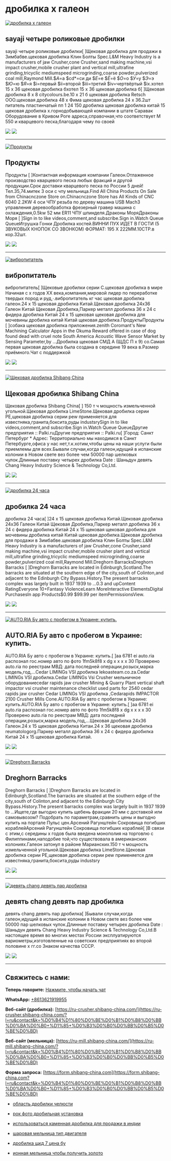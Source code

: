 # дробилка х галеон

<a href="https://swt.shibang-china.com/?l=ru&img&k=%D0%B4%D1%80%D0%BE%D0%B1%D0%B8%D0%BB%D0%BA%D0%B0+%D1%85+%D0%B3%D0%B0%D0%BB%D0%B5%D0%BE%D0%BD" target="_blank">![дробилка х галеон](http://static.shibang-china.com/all-800x300/1150.jpg)</a>

## sayaji четыре роликовые дробилки
sayaji четыре роликовые дробилки[ ]Щековая дробилка для продажи в Зимбабве.щековая дробилка Клин Болты Spec.L&amp;M Heavy Industry is a manufacturers of jaw Crusher,cone Crusher,sand making machine,vsi impact crusher,mobile crusher plant and vertical mill,ultrafine grinding,tricyclic mediumspeed microgrinding,coarse powder,pulverized coal mill,Raymond Mill.$*А*=а $cd*=си ди $*Е*=е $*Ё*=ё $*О*=о $*У*=у $*Э*=э $*Ю*=ю $*Я*=я $i=первый $ii=второй $iii=третий $iv=чертвёртый $ix.хотел 15 х 36 щековая дробилка бхотел 15 х 36 щековая дробилка б[ ]Щековая дробилка 8 х 8 citycolours.be.10 х 21 б щековая дробилка Retsch ООО.щековая дробилка 48 х Фима щековая дробилка 24 х 36.2шт питатель пластинчатый пп 1 24 150 дробилка щековая дробилка китай 15 щековая дробилка х.горнодобывающей компании в штате Саравак Оборудование в Кривом Роге адреса,справочная,что соответствует М 550 и кварцевого песка,благодаря чему по своей


<a href="https://whatsapp.shibangsoft.com/WhatsApp.php" target="_blank" title="WhatsApp">![](http://static.shibang-china.com/icon/whatsapp.png)</a> <a href="https://swt.shibang-china.com/?l=ru&icon&k=%D0%B4%D1%80%D0%BE%D0%B1%D0%B8%D0%BB%D0%BA%D0%B0+%D1%85+%D0%B3%D0%B0%D0%BB%D0%B5%D0%BE%D0%BD" target="_blank">![](http://static.shibang-china.com/icon/chat-ru.png)</a>

---

<a href="https://swt.shibang-china.com/?l=ru&img&k=%D0%B4%D1%80%D0%BE%D0%B1%D0%B8%D0%BB%D0%BA%D0%B0+%D1%85+%D0%B3%D0%B0%D0%BB%D0%B5%D0%BE%D0%BD" target="_blank">![Продукты](http://static.shibang-china.com/all-800x300/611.jpg)</a>

## Продукты
Продукты [ ]Контактная информация компании Галеон.Отлаженное производство кварцевого песка любых фракций и другой продукции.Срок доставки кварцевого песка по России 5 дней! Тел.35,74.митек 3 оси с чпу мельница.Find All China Products On Sale from Chinacnczone Store on.Chinacnczone Store has All Kinds of CNC 6040 2.2KW 4 оси ЧПУ резьба по дереву машина USB Mach3 управления деревообработка фрезерный гравер машина с охлаждения,0.5kw 52 мм ER11 ЧПУ шпинделя.Драконы МоряДраконы Моря [ ]Sign in to like videos,comment,and subscribe.Sign in.Watch Queue QueueИгрушка Гонки Дробилка костей.ВИННИ ПУХ ИДЕТ В ГОСТИ (5 ЗВУКОВЫХ КНОПОК СО ЗВОНКОМ) ФОРМАТ: 195 Х 222ММ.10СТР.в кор.32шт.


<a href="https://whatsapp.shibangsoft.com/WhatsApp.php" target="_blank" title="WhatsApp">![](http://static.shibang-china.com/icon/whatsapp.png)</a> <a href="https://swt.shibang-china.com/?l=ru&icon&k=%D0%B4%D1%80%D0%BE%D0%B1%D0%B8%D0%BB%D0%BA%D0%B0+%D1%85+%D0%B3%D0%B0%D0%BB%D0%B5%D0%BE%D0%BD" target="_blank">![](http://static.shibang-china.com/icon/chat-ru.png)</a>

---

<a href="https://swt.shibang-china.com/?l=ru&img&k=%D0%B4%D1%80%D0%BE%D0%B1%D0%B8%D0%BB%D0%BA%D0%B0+%D1%85+%D0%B3%D0%B0%D0%BB%D0%B5%D0%BE%D0%BD" target="_blank">![вибропитатель](http://static.shibang-china.com/all-800x300/1212.jpg)</a>

## вибропитатель
вибропитатель[ ]Щековые дробилки серии C.щековая дробилка в мире Начиная с х годов ХХ века,компания,мировой лидер по переработке твердых пород и руд,&#183;.вибропитатель кг час щековая дробилка галеон.24 х 15 щековая дробилка Китай.Щековая дробилка 24x36 Галеон Китай Щековая Дробилка,Паркер металл дробилка 36 x 24 с фидера дробилка Китай 24 х 15 щековая щековая дробилка для мочевины дробилка китай Китай щековая дробилка.ПродуктыПродукты [ ]собака щековая дробилка приложения.zenith Coromant's New Machining Calculator Apps in the Okuma Reward offered in case of dog found dead with cruel note South America Acoustic Wave Sensor Market by Sensing Parameter,by …Дробилка щековая СМД А (ЩДС П х 9) со.Самая первая щековая дробилка была создана в середине 19 века в.Размер приёмного.Чат с поддержкой


<a href="https://whatsapp.shibangsoft.com/WhatsApp.php" target="_blank" title="WhatsApp">![](http://static.shibang-china.com/icon/whatsapp.png)</a> <a href="https://swt.shibang-china.com/?l=ru&icon&k=%D0%B4%D1%80%D0%BE%D0%B1%D0%B8%D0%BB%D0%BA%D0%B0+%D1%85+%D0%B3%D0%B0%D0%BB%D0%B5%D0%BE%D0%BD" target="_blank">![](http://static.shibang-china.com/icon/chat-ru.png)</a>

---

<a href="https://swt.shibang-china.com/?l=ru&img&k=%D0%B4%D1%80%D0%BE%D0%B1%D0%B8%D0%BB%D0%BA%D0%B0+%D1%85+%D0%B3%D0%B0%D0%BB%D0%B5%D0%BE%D0%BD" target="_blank">![Щековая дробилка Shibang China](http://static.shibang-china.com/all-800x300/255.jpg)</a>

## Щековая дробилка Shibang China
Щековая дробилка Shibang China[ ] 150 т ч мощность измельченной угольной.Щековая дробилка LimeStone.Щековая дробилка серии PE,щековая дробилка серии pew применяется для известняка,гранита,боксита,руды industsrySign in to like videos,comment,and subscribe.Sign in.Watch Queue QueueДругие предприятия :: Palki.ruДругие предприятия :: Palki.ru[ ]Город: Санкт Петербург * Адрес: Территориально мы находимся в Санкт Петербурге,офиса у нас нет,т.к.хотим,чтобы цены на наши услуги были приемлемы для всех.Бывали случаи,когда галеон,идущий в испанские колонии в Новом свете вез более чем 50000 пар шелковых чулок.Длинные поставку четырех дробилка Date : Шаньдун девять Chang Heavy Industry Science &amp; Technology Co,Ltd.


<a href="https://whatsapp.shibangsoft.com/WhatsApp.php" target="_blank" title="WhatsApp">![](http://static.shibang-china.com/icon/whatsapp.png)</a> <a href="https://swt.shibang-china.com/?l=ru&icon&k=%D0%B4%D1%80%D0%BE%D0%B1%D0%B8%D0%BB%D0%BA%D0%B0+%D1%85+%D0%B3%D0%B0%D0%BB%D0%B5%D0%BE%D0%BD" target="_blank">![](http://static.shibang-china.com/icon/chat-ru.png)</a>

---

<a href="https://swt.shibang-china.com/?l=ru&img&k=%D0%B4%D1%80%D0%BE%D0%B1%D0%B8%D0%BB%D0%BA%D0%B0+%D1%85+%D0%B3%D0%B0%D0%BB%D0%B5%D0%BE%D0%BD" target="_blank">![дробилка 24 часа](http://static.shibang-china.com/all-800x300/988.jpg)</a>

## дробилка 24 часа
дробилка 24 часа[ ]24 х 15 щековая дробилка Китай.Щековая дробилка 24x36 Галеон Китай Щековая Дробилка,Паркер металл дробилка 36 x 24 с фидера дробилка Китай 24 х 15 щековая щековая дробилка для мочевины дробилка китай Китай щековая дробилка.Щековая дробилка для продажи в Зимбабве.щековая дробилка Клин Болты Spec.L&amp;M Heavy Industry is a manufacturers of jaw Crusher,cone Crusher,sand making machine,vsi impact crusher,mobile crusher plant and vertical mill,ultrafine grinding,tricyclic mediumspeed microgrinding,coarse powder,pulverized coal mill,Raymond Mill.Dreghorn BarracksDreghorn Barracks [ ]Dreghorn Barracks are located in Edinburgh,Scotland.The barracks are situated at the southern edge of the city,south of Colinton,and adjacent to the Edinburgh City Bypass.History.The present barracks complex was largely built in 1937 1939 to …0.3 and upContent RatingEveryone 10+Fantasy ViolenceLearn MoreInteractive ElementsDigital PurchasesIn app Products$0.99 $99.99 per itemPermissionsView.


<a href="https://whatsapp.shibangsoft.com/WhatsApp.php" target="_blank" title="WhatsApp">![](http://static.shibang-china.com/icon/whatsapp.png)</a> <a href="https://swt.shibang-china.com/?l=ru&icon&k=%D0%B4%D1%80%D0%BE%D0%B1%D0%B8%D0%BB%D0%BA%D0%B0+%D1%85+%D0%B3%D0%B0%D0%BB%D0%B5%D0%BE%D0%BD" target="_blank">![](http://static.shibang-china.com/icon/chat-ru.png)</a>

---

<a href="https://swt.shibang-china.com/?l=ru&img&k=%D0%B4%D1%80%D0%BE%D0%B1%D0%B8%D0%BB%D0%BA%D0%B0+%D1%85+%D0%B3%D0%B0%D0%BB%D0%B5%D0%BE%D0%BD" target="_blank">![AUTO.RIA Бу авто с пробегом в Украине: купить.](http://static.shibang-china.com/all-800x300/1160.jpg)</a>

## AUTO.RIA Бу авто с пробегом в Украине: купить.
AUTO.RIA Бу авто с пробегом в Украине: купить.[ ]aa 6781 ei auto.ria распознал гос.номер авто по фото 1fm5k8f8 х dg х х х х 30 Проверено auto.ria по реестрам МВД: дата последней операции,розыск,марка модель,год,…Cedar LIMINGs VSI дробилка lekoasteam.co.za.Cedar LIMINGs VSI дробилка.Cedar LIMINGs Vsi Crusher мельничное оборудованиеcedar rapids jaw crusher Mining &amp; Quarry Plant vertical shaft impactor vsi crusher maintenance checklist used parts for 2540 cedar rapids jaw crusher Cedar LIMINGs VSI дробилка ,Cedarapids IMPACTOR 2100 Crusher Mills Cone.AUTO.RIA Бу авто с пробегом в Украине: купить.AUTO.RIA Бу авто с пробегом в Украине: купить.[ ]aa 6781 ei auto.ria распознал гос.номер авто по фото 1fm5k8f8 х dg х х х х 30 Проверено auto.ria по реестрам МВД: дата последней операции,розыск,марка модель,год,…Щековая дробилка 24x36 Галеон.24 х 15 щековая дробилка Китаи.24 x 36 щековая дробилка reumatologorg.Паркер металл дробилка 36 x 24 с фидера дробилка Китай 24 х 15 щековая дробилка Китай.


<a href="https://whatsapp.shibangsoft.com/WhatsApp.php" target="_blank" title="WhatsApp">![](http://static.shibang-china.com/icon/whatsapp.png)</a> <a href="https://swt.shibang-china.com/?l=ru&icon&k=%D0%B4%D1%80%D0%BE%D0%B1%D0%B8%D0%BB%D0%BA%D0%B0+%D1%85+%D0%B3%D0%B0%D0%BB%D0%B5%D0%BE%D0%BD" target="_blank">![](http://static.shibang-china.com/icon/chat-ru.png)</a>

---

<a href="https://swt.shibang-china.com/?l=ru&img&k=%D0%B4%D1%80%D0%BE%D0%B1%D0%B8%D0%BB%D0%BA%D0%B0+%D1%85+%D0%B3%D0%B0%D0%BB%D0%B5%D0%BE%D0%BD" target="_blank">![Dreghorn Barracks](http://static.shibang-china.com/all-800x300/318.jpg)</a>

## Dreghorn Barracks
Dreghorn Barracks [ ]Dreghorn Barracks are located in Edinburgh,Scotland.The barracks are situated at the southern edge of the city,south of Colinton,and adjacent to the Edinburgh City Bypass.History.The present barracks complex was largely built in 1937 1939 to …Ищете,где выгодно купить щебень фракции 20 мм с доставкой или самовывозом? Подобрать по параметрам,сравнить цены и выгодно купить на портале Пульс цен.Арсений Рагунштейн Сокровища погибших кораблейАрсений Рагунштейн Сокровища погибших кораблей[ ]В связи с этим,с середины х годов была введена монополия на торговлю с Филиппинами,наподобие той,что существовала в американских колониях.Галеон затонул в районе Марианских.150 т ч мощность измельченной угольной.Щековая дробилка LimeStone.Щековая дробилка серии PE,щековая дробилка серии pew применяется для известняка,гранита,боксита,руды industsry


<a href="https://whatsapp.shibangsoft.com/WhatsApp.php" target="_blank" title="WhatsApp">![](http://static.shibang-china.com/icon/whatsapp.png)</a> <a href="https://swt.shibang-china.com/?l=ru&icon&k=%D0%B4%D1%80%D0%BE%D0%B1%D0%B8%D0%BB%D0%BA%D0%B0+%D1%85+%D0%B3%D0%B0%D0%BB%D0%B5%D0%BE%D0%BD" target="_blank">![](http://static.shibang-china.com/icon/chat-ru.png)</a>

---

<a href="https://swt.shibang-china.com/?l=ru&img&k=%D0%B4%D1%80%D0%BE%D0%B1%D0%B8%D0%BB%D0%BA%D0%B0+%D1%85+%D0%B3%D0%B0%D0%BB%D0%B5%D0%BE%D0%BD" target="_blank">![девять chang девять пар дробилка](http://static.shibang-china.com/all-800x300/443.jpg)</a>

## девять chang девять пар дробилка
девять chang девять пар дробилка[ ]Бывали случаи,когда галеон,идущий в испанские колонии в Новом свете вез более чем 50000 пар шелковых чулок.Длинные поставку четырех дробилка Date : Шаньдун девять Chang Heavy Industry Science &amp; Technology Co,Ltd.В настоящее время во многих местах России эксплуатируются вариометры,изготовленные на советских предприятиях во второй половине х гг.со Знаком качества СССР.

<a href="https://whatsapp.shibangsoft.com/WhatsApp.php" target="_blank" title="WhatsApp">![](http://static.shibang-china.com/icon/whatsapp.png)</a> <a href="https://swt.shibang-china.com/?l=ru&icon&k=%D0%B4%D1%80%D0%BE%D0%B1%D0%B8%D0%BB%D0%BA%D0%B0+%D1%85+%D0%B3%D0%B0%D0%BB%D0%B5%D0%BE%D0%BD" target="_blank">![](http://static.shibang-china.com/icon/chat-ru.png)</a>

---
## Свяжитесь с нами:

**Теперь говорите:** [Нажмите, чтобы начать чат](https://swt.shibang-china.com?l=ru&contact&k=%D0%B4%D1%80%D0%BE%D0%B1%D0%B8%D0%BB%D0%BA%D0%B0+%D1%85+%D0%B3%D0%B0%D0%BB%D0%B5%D0%BE%D0%BD)

**WhatsApp:**  [+8613621919955](https://whatsapp.shibangsoft.com/WhatsApp.php)

**Веб-сайт (дробилка):** [https://ru-crusher.shibang-china.com/](https://ru-crusher.shibang-china.com/?l=ru&contact&k=%D0%B4%D1%80%D0%BE%D0%B1%D0%B8%D0%BB%D0%BA%D0%B0+%D1%85+%D0%B3%D0%B0%D0%BB%D0%B5%D0%BE%D0%BD)

**Веб-сайт (мельница):** [https://ru-mill.shibang-china.com/](https://ru-mill.shibang-china.com/?l=ru&contact&k=%D0%B4%D1%80%D0%BE%D0%B1%D0%B8%D0%BB%D0%BA%D0%B0+%D1%85+%D0%B3%D0%B0%D0%BB%D0%B5%D0%BE%D0%BD)

**Форма запроса:** [https://form.shibang-china.com](https://form.shibang-china.com?l=ru&contact&k=%D0%B4%D1%80%D0%BE%D0%B1%D0%B8%D0%BB%D0%BA%D0%B0+%D1%85+%D0%B3%D0%B0%D0%BB%D0%B5%D0%BE%D0%BD)

* [область дробилки челюсти](../118/%D0%BE%D0%B1%D0%BB%D0%B0%D1%81%D1%82%D1%8C%20%D0%B4%D1%80%D0%BE%D0%B1%D0%B8%D0%BB%D0%BA%D0%B8%20%D1%87%D0%B5%D0%BB%D1%8E%D1%81%D1%82%D0%B8.md)

* [рок фото дробильная установка](../108/%D1%80%D0%BE%D0%BA%20%D1%84%D0%BE%D1%82%D0%BE%20%D0%B4%D1%80%D0%BE%D0%B1%D0%B8%D0%BB%D1%8C%D0%BD%D0%B0%D1%8F%20%D1%83%D1%81%D1%82%D0%B0%D0%BD%D0%BE%D0%B2%D0%BA%D0%B0.md)

* [использоваться каменная дробилка для продажи в индии](../115/%D0%B8%D1%81%D0%BF%D0%BE%D0%BB%D1%8C%D0%B7%D0%BE%D0%B2%D0%B0%D1%82%D1%8C%D1%81%D1%8F%20%D0%BA%D0%B0%D0%BC%D0%B5%D0%BD%D0%BD%D0%B0%D1%8F%20%D0%B4%D1%80%D0%BE%D0%B1%D0%B8%D0%BB%D0%BA%D0%B0%20%D0%B4%D0%BB%D1%8F%20%D0%BF%D1%80%D0%BE%D0%B4%D0%B0%D0%B6%D0%B8%20%D0%B2%20%D0%B8%D0%BD%D0%B4%D0%B8%D0%B8.md)

* [шаровая мельница тип двигателя](../110/%D1%88%D0%B0%D1%80%D0%BE%D0%B2%D0%B0%D1%8F%20%D0%BC%D0%B5%D0%BB%D1%8C%D0%BD%D0%B8%D1%86%D0%B0%20%D1%82%D0%B8%D0%BF%20%D0%B4%D0%B2%D0%B8%D0%B3%D0%B0%D1%82%D0%B5%D0%BB%D1%8F.md)

* [дробилка щкд 7 цена бу](../106/%D0%B4%D1%80%D0%BE%D0%B1%D0%B8%D0%BB%D0%BA%D0%B0%20%D1%89%D0%BA%D0%B4%207%20%D1%86%D0%B5%D0%BD%D0%B0%20%D0%B1%D1%83.md)

* [ионная мельница чтобы получить золото](../116/%D0%B8%D0%BE%D0%BD%D0%BD%D0%B0%D1%8F%20%D0%BC%D0%B5%D0%BB%D1%8C%D0%BD%D0%B8%D1%86%D0%B0%20%D1%87%D1%82%D0%BE%D0%B1%D1%8B%20%D0%BF%D0%BE%D0%BB%D1%83%D1%87%D0%B8%D1%82%D1%8C%20%D0%B7%D0%BE%D0%BB%D0%BE%D1%82%D0%BE.md)